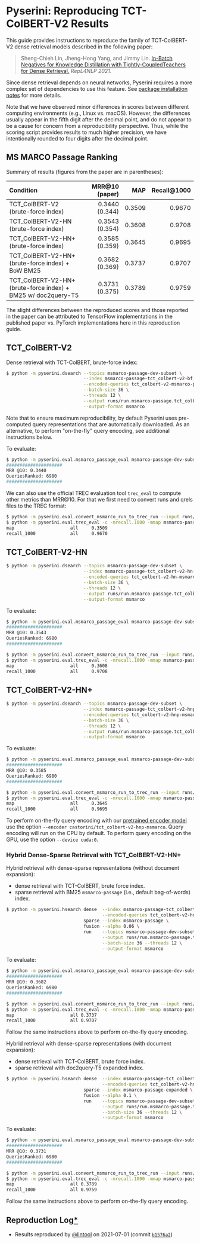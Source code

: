 # Pyserini: Reproducing TCT-ColBERT-V2 Results

This guide provides instructions to reproduce the family of TCT-ColBERT-V2 dense retrieval models described in the following paper:

> Sheng-Chieh Lin, Jheng-Hong Yang, and Jimmy Lin. [In-Batch Negatives for Knowledge Distillation with Tightly-CoupledTeachers for Dense Retrieval.](https://cs.uwaterloo.ca/~jimmylin/publications/Lin_etal_2021_RepL4NLP.pdf) _RepL4NLP 2021_.

Since dense retrieval depends on neural networks, Pyserini requires a more complex set of dependencies to use this feature.
See [package installation notes](../README.md#package-installation) for more details.

Note that we have observed minor differences in scores between different computing environments (e.g., Linux vs. macOS).
However, the differences usually appear in the fifth digit after the decimal point, and do not appear to be a cause for concern from a reproducibility perspective.
Thus, while the scoring script provides results to much higher precision, we have intentionally rounded to four digits after the decimal point.

## MS MARCO Passage Ranking

Summary of results (figures from the paper are in parentheses):

| Condition | MRR@10 (paper) | MAP | Recall@1000 |
|:----------|-------:|----:|------------:|
| TCT_ColBERT-V2 (brute-force index) |  0.3440 (0.344) | 0.3509 | 0.9670 |
| TCT_ColBERT-V2-HN (brute-force index) |  0.3543 (0.354) | 0.3608 | 0.9708 |
| TCT_ColBERT-V2-HN+ (brute-force index) | 0.3585 (0.359) | 0.3645 | 0.9695 |
| TCT_ColBERT-V2-HN+ (brute-force index) + BoW BM25 | 0.3682 (0.369)  | 0.3737 | 0.9707 |
| TCT_ColBERT-V2-HN+ (brute-force index) + BM25 w/ doc2query-T5 | 0.3731 (0.375) | 0.3789 | 0.9759 |

The slight differences between the reproduced scores and those reported in the paper can be attributed to TensorFlow implementations in the published paper vs. PyTorch implementations here in this reproduction guide.

## TCT_ColBERT-V2

Dense retrieval with TCT-ColBERT, brute-force index:

```bash
$ python -m pyserini.dsearch --topics msmarco-passage-dev-subset \
                             --index msmarco-passage-tct_colbert-v2-bf \
                             --encoded-queries tct_colbert-v2-msmarco-passage-dev-subset \
                             --batch-size 36 \
                             --threads 12 \
                             --output runs/run.msmarco-passage.tct_colbert-v2.bf.tsv \
                             --output-format msmarco
```
Note that to ensure maximum reproducibility, by default Pyserini uses pre-computed query representations that are automatically downloaded.
As an alternative, to perform "on-the-fly" query encoding, see additional instructions below.

To evaluate:

```bash
$ python -m pyserini.eval.msmarco_passage_eval msmarco-passage-dev-subset runs/run.msmarco-passage.tct_colbert-v2.bf.tsv
#####################
MRR @10: 0.3440
QueriesRanked: 6980
#####################
```

We can also use the official TREC evaluation tool `trec_eval` to compute other metrics than MRR@10. 
For that we first need to convert runs and qrels files to the TREC format:

```bash
$ python -m pyserini.eval.convert_msmarco_run_to_trec_run --input runs/run.msmarco-passage.tct_colbert-v2.bf.tsv --output runs/run.msmarco-passage.tct_colbert-v2.bf.trec
$ python -m pyserini.eval.trec_eval -c -mrecall.1000 -mmap msmarco-passage-dev-subset runs/run.msmarco-passage.tct_colbert-v2.bf.trec
map                     all     0.3509
recall_1000             all     0.9670
```

## TCT_ColBERT-V2-HN

```bash
$ python -m pyserini.dsearch --topics msmarco-passage-dev-subset \
                             --index msmarco-passage-tct_colbert-v2-hn-bf \
                             --encoded-queries tct_colbert-v2-hn-msmarco-passage-dev-subset \
                             --batch-size 36 \
                             --threads 12 \
                             --output runs/run.msmarco-passage.tct_colbert-v2-hn.bf.tsv \
                             --output-format msmarco
```

To evaluate:

```bash
$ python -m pyserini.eval.msmarco_passage_eval msmarco-passage-dev-subset runs/run.msmarco-passage.tct_colbert-v2-hn.bf.tsv
#####################
MRR @10: 0.3543
QueriesRanked: 6980
#####################

$ python -m pyserini.eval.convert_msmarco_run_to_trec_run --input runs/run.msmarco-passage.tct_colbert-v2-hn.bf.tsv --output runs/run.msmarco-passage.tct_colbert-v2-hn.bf.trec
$ python -m pyserini.eval.trec_eval -c -mrecall.1000 -mmap msmarco-passage-dev-subset runs/run.msmarco-passage.tct_colbert-v2-hn.bf.trec
map                     all     0.3608
recall_1000             all     0.9708
```

## TCT_ColBERT-V2-HN+

```bash
$ python -m pyserini.dsearch --topics msmarco-passage-dev-subset \
                             --index msmarco-passage-tct_colbert-v2-hnp-bf \
                             --encoded-queries tct_colbert-v2-hnp-msmarco-passage-dev-subset \
                             --batch-size 36 \
                             --threads 12 \
                             --output runs/run.msmarco-passage.tct_colbert-v2-hnp.bf.tsv \
                             --output-format msmarco
```

To evaluate:

```bash
$ python -m pyserini.eval.msmarco_passage_eval msmarco-passage-dev-subset runs/run.msmarco-passage.tct_colbert-v2-hnp.bf.tsv
#####################
MRR @10: 0.3585
QueriesRanked: 6980
#####################

$ python -m pyserini.eval.convert_msmarco_run_to_trec_run --input runs/run.msmarco-passage.tct_colbert-v2-hnp.bf.tsv --output runs/run.msmarco-passage.tct_colbert-v2-hnp.bf.trec
$ python -m pyserini.eval.trec_eval -c -mrecall.1000 -mmap msmarco-passage-dev-subset runs/run.msmarco-passage.tct_colbert-v2-hnp.bf.trec
map                     all     0.3645
recall_1000             all     0.9695
```

To perform on-the-fly query encoding with our [pretrained encoder model](https://huggingface.co/castorini/tct_colbert-v2-hnp-msmarco) use the option `--encoder castorini/tct_colbert-v2-hnp-msmarco`.
Query encoding will run on the CPU by default.
To perform query encoding on the GPU, use the option `--device cuda:0`.


### Hybrid Dense-Sparse Retrieval with TCT_ColBERT-V2-HN+

Hybrid retrieval with dense-sparse representations (without document expansion):
- dense retrieval with TCT-ColBERT, brute force index.
- sparse retrieval with BM25 `msmarco-passage` (i.e., default bag-of-words) index.

```bash
$ python -m pyserini.hsearch dense  --index msmarco-passage-tct_colbert-v2-hnp-bf \
                                    --encoded-queries tct_colbert-v2-hnp-msmarco-passage-dev-subset \
                             sparse --index msmarco-passage \
                             fusion --alpha 0.06 \
                             run    --topics msmarco-passage-dev-subset \
                                    --output runs/run.msmarco-passage.tct_colbert-v2-hnp.bf.bm25.tsv \
                                    --batch-size 36 --threads 12 \
                                    --output-format msmarco
```

To evaluate:

```bash
$ python -m pyserini.eval.msmarco_passage_eval msmarco-passage-dev-subset runs/run.msmarco-passage.tct_colbert-v2-hnp.bf.bm25.tsv
#####################
MRR @10: 0.3682
QueriesRanked: 6980
#####################

$ python -m pyserini.eval.convert_msmarco_run_to_trec_run --input runs/run.msmarco-passage.tct_colbert-v2-hnp.bf.bm25.tsv --output runs/run.msmarco-passage.tct_colbert-v2-hnp.bf.bm25.trec
$ python -m pyserini.eval.trec_eval -c -mrecall.1000 -mmap msmarco-passage-dev-subset runs/run.msmarco-passage.tct_colbert-v2-hnp.bf.bm25.trec
map                   	all	0.3737
recall_1000           	all	0.9707
```

Follow the same instructions above to perform on-the-fly query encoding.

Hybrid retrieval with dense-sparse representations (with document expansion):
- dense retrieval with TCT-ColBERT, brute force index.
- sparse retrieval with doc2query-T5 expanded index.

```bash
$ python -m pyserini.hsearch dense  --index msmarco-passage-tct_colbert-v2-hnp-bf \
                                    --encoded-queries tct_colbert-v2-hnp-msmarco-passage-dev-subset \
                             sparse --index msmarco-passage-expanded \
                             fusion --alpha 0.1 \
                             run    --topics msmarco-passage-dev-subset \
                                    --output runs/run.msmarco-passage.tct_colbert-v2-hnp.bf.doc2queryT5.tsv \
                                    --batch-size 36 --threads 12 \
                                    --output-format msmarco
```

To evaluate:

```bash
$ python -m pyserini.eval.msmarco_passage_eval msmarco-passage-dev-subset runs/run.msmarco-passage.tct_colbert-v2-hnp.bf.doc2queryT5.tsv
#####################
MRR @10: 0.3731
QueriesRanked: 6980
#####################

$ python -m pyserini.eval.convert_msmarco_run_to_trec_run --input runs/run.msmarco-passage.tct_colbert-v2-hnp.bf.doc2queryT5.tsv --output runs/run.msmarco-passage.tct_colbert-v2-hnp.bf.doc2queryT5.trec
$ python -m pyserini.eval.trec_eval -c -mrecall.1000 -mmap msmarco-passage-dev-subset runs/run.msmarco-passage.tct_colbert-v2-hnp.bf.doc2queryT5.trec
map                   	all	0.3789
recall_1000           	all	0.9759
```

Follow the same instructions above to perform on-the-fly query encoding.

## Reproduction Log[*](reproducibility.md)

+ Results reproduced by [@lintool](https://github.com/lintool) on 2021-07-01 (commit [`b1576a2`](https://github.com/castorini/pyserini/commit/b1576a2c3e899349be12e897f92f3ad75ec82d6f))
